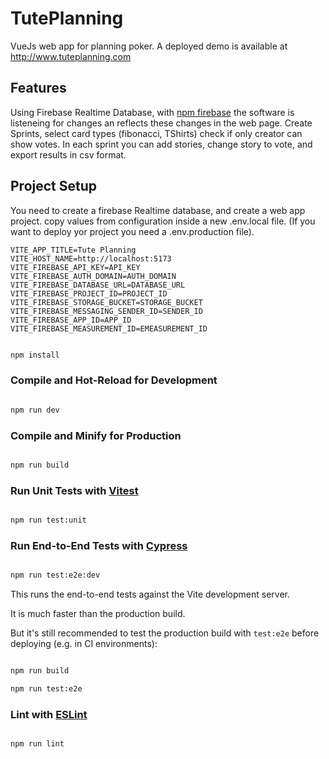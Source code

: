 # TutePlanning
VueJs web app for planning poker. A deployed demo is available at http://www.tuteplanning.com

 ## Features
 Using Firebase Realtime Database, with [npm firebase](https://www.npmjs.com/package/firebase) the software is listeneing for changes an reflects these changes in the web page.
 Create Sprints, select card types (fibonacci, TShirts) check if only creator can show votes. In each sprint you can add stories, change story to vote, and export results in csv format. 

## Project Setup
You need to create a firebase Realtime database, and create a web app project. copy values from configuration inside a new .env.local file. (If you want to deploy yor project you need a .env.production file).

```
VITE_APP_TITLE=Tute Planning
VITE_HOST_NAME=http://localhost:5173
VITE_FIREBASE_API_KEY=API_KEY
VITE_FIREBASE_AUTH_DOMAIN=AUTH_DOMAIN
VITE_FIREBASE_DATABASE_URL=DATABASE_URL
VITE_FIREBASE_PROJECT_ID=PROJECT_ID
VITE_FIREBASE_STORAGE_BUCKET=STORAGE_BUCKET
VITE_FIREBASE_MESSAGING_SENDER_ID=SENDER_ID
VITE_FIREBASE_APP_ID=APP_ID
VITE_FIREBASE_MEASUREMENT_ID=EMEASUREMENT_ID
```
  

```sh

npm install

```

  

### Compile and Hot-Reload for Development

  

```sh

npm run dev

```

  

### Compile and Minify for Production

```sh

npm run build

```

### Run Unit Tests with [Vitest](https://vitest.dev/)  

```sh

npm run test:unit

```


### Run End-to-End Tests with [Cypress](https://www.cypress.io/)

```sh

npm run test:e2e:dev

```

This runs the end-to-end tests against the Vite development server.

It is much faster than the production build.
  

But it's still recommended to test the production build with `test:e2e` before deploying (e.g. in CI environments):
  

```sh

npm run build

npm run test:e2e

```

  

### Lint with [ESLint](https://eslint.org/)

  

```sh

npm run lint

```